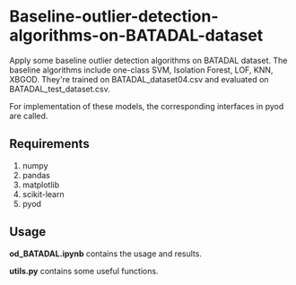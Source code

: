 # Baseline-outlier-detection-algorithms-on-BATADAL-dataset

Apply some baseline outlier detection algorithms on BATADAL dataset. The baseline algorithms include one-class SVM, Isolation Forest, LOF, KNN, XBGOD. They're trained on BATADAL_dataset04.csv and evaluated on BATADAL_test_dataset.csv.

For implementation of these models, the corresponding interfaces in pyod are called. 

## Requirements

1. numpy
2. pandas
3. matplotlib
4. scikit-learn
5. pyod

## Usage

**od_BATADAL.ipynb**  contains the usage and results.

**utils.py**  contains some useful functions.